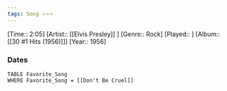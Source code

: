 ```yaml
---
tags: Song ⭐⭐⭐ 
---
```

[Time:: 2:05]
[Artist:: [[Elvis Presley]] ]
[Genre:: Rock]
[Played:: ]
[Album:: [[30 #1 Hits (1956)]]]
[Year:: 1956]
### Dates
````dataview
TABLE Favorite_Song
WHERE Favorite_Song = [[Don't Be Cruel]]
````